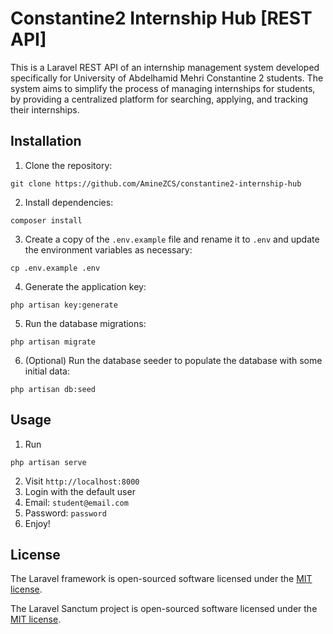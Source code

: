 # Constantine2  Internship  Hub [REST API]


This is a Laravel REST API of an internship management system developed specifically for University of Abdelhamid Mehri Constantine 2 students. The system aims to simplify the process of managing internships for students, by providing a centralized platform for searching, applying, and tracking their internships.

## Installation

1. Clone the repository: 
```
git clone https://github.com/AmineZCS/constantine2-internship-hub
```
2. Install dependencies: 
```
composer install
```
3. Create a copy of the `.env.example` file and rename it to `.env` and update the environment variables as necessary:
```
cp .env.example .env
```

4. Generate the application key: 
```
php artisan key:generate
```
5. Run the database migrations: 
```
php artisan migrate
```
6. (Optional) Run the database seeder to populate the database with some initial data: 
```
php artisan db:seed
```

## Usage

1. Run
 ```
 php artisan serve
 ```
2. Visit `http://localhost:8000`
3. Login with the default user
4. Email: `student@email.com`
5. Password: `password`
6. Enjoy!

## License

The Laravel framework is open-sourced software licensed under the [MIT license](https://opensource.org/licenses/MIT).

The Laravel Sanctum project is open-sourced software licensed under the [MIT license](https://opensource.org/licenses/MIT).

